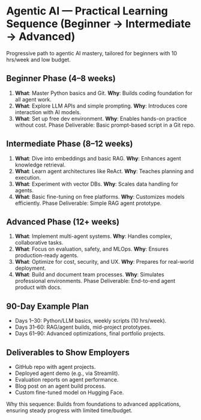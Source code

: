 # Agentic AI — Practical Learning Sequence (Beginner → Intermediate → Advanced)

Progressive path to agentic AI mastery, tailored for beginners with 10 hrs/week and low budget.

## Beginner Phase (4–8 weeks)
1. **What**: Master Python basics and Git.
   **Why**: Builds coding foundation for all agent work.
2. **What**: Explore LLM APIs and simple prompting.
   **Why**: Introduces core interaction with AI models.
3. **What**: Set up free dev environment.
   **Why**: Enables hands-on practice without cost.
Phase Deliverable: Basic prompt-based script in a Git repo.

## Intermediate Phase (8–12 weeks)
1. **What**: Dive into embeddings and basic RAG.
   **Why**: Enhances agent knowledge retrieval.
2. **What**: Learn agent architectures like ReAct.
   **Why**: Teaches planning and execution.
3. **What**: Experiment with vector DBs.
   **Why**: Scales data handling for agents.
4. **What**: Basic fine-tuning on free platforms.
   **Why**: Customizes models efficiently.
Phase Deliverable: Simple RAG agent prototype.

## Advanced Phase (12+ weeks)
1. **What**: Implement multi-agent systems.
   **Why**: Handles complex, collaborative tasks.
2. **What**: Focus on evaluation, safety, and MLOps.
   **Why**: Ensures production-ready agents.
3. **What**: Optimize for cost, security, and UX.
   **Why**: Prepares for real-world deployment.
4. **What**: Build and document team processes.
   **Why**: Simulates professional environments.
Phase Deliverable: End-to-end agent product with docs.

## 90-Day Example Plan
- Days 1–30: Python/LLM basics, weekly scripts (10 hrs/week).
- Days 31–60: RAG/agent builds, mid-project prototypes.
- Days 61–90: Advanced optimizations, final portfolio projects.

## Deliverables to Show Employers
- GitHub repo with agent projects.
- Deployed agent demo (e.g., via Streamlit).
- Evaluation reports on agent performance.
- Blog post on an agent build process.
- Custom fine-tuned model on Hugging Face.

Why this sequence: Builds from foundations to advanced applications, ensuring steady progress with limited time/budget.